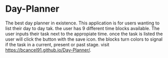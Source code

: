 # Day-Planner
The best day planner in existence. 
This application is for users wanting to list their day to day tak.
the user has 9 different time blocks available.
The user inputs their task next to the appropiate time.
once the task is listed the user will click the button with the save icon.
the blocks turn colors to signal if the task in a current, present or past stage.
visit https://bcancel91.github.io/Day-Planner/.
